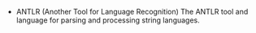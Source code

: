 + ANTLR (Another Tool for Language Recognition)
The ANTLR tool and language for parsing and processing string languages.